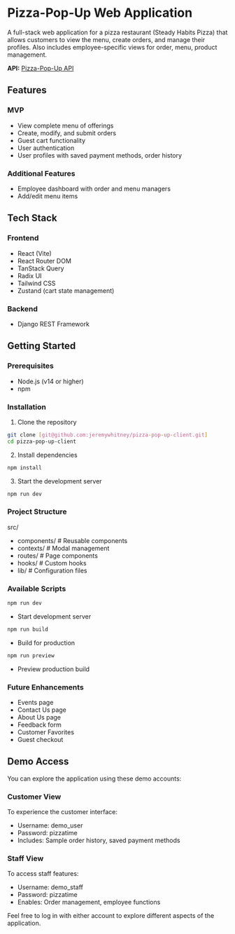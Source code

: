 # Pizza-Pop-Up Web Application

A full-stack web application for a pizza restaurant (Steady Habits Pizza) that allows customers to view the menu, create orders, and manage their profiles. Also includes employee-specific views for order, menu, product management.

**API:** [Pizza-Pop-Up API](https://github.com/jeremywhitney/pizza-pop-up-api)

## Features

### MVP
- View complete menu of offerings
- Create, modify, and submit orders
- Guest cart functionality
- User authentication
- User profiles with saved payment methods, order history

### Additional Features
- Employee dashboard with order and menu managers
- Add/edit menu items

## Tech Stack

### Frontend
- React (Vite)
- React Router DOM
- TanStack Query
- Radix UI
- Tailwind CSS
- Zustand (cart state management)

### Backend
- Django REST Framework

## Getting Started

### Prerequisites
- Node.js (v14 or higher)
- npm

### Installation
1. Clone the repository
```bash
git clone [git@github.com:jeremywhitney/pizza-pop-up-client.git]
cd pizza-pop-up-client
```
2. Install dependencies
```bash
npm install
```
3. Start the development server
```bash
npm run dev
```

### Project Structure
src/
- components/      # Reusable components
- contexts/        # Modal management
- routes/          # Page components
- hooks/           # Custom hooks
- lib/             # Configuration files

### Available Scripts
```bash
npm run dev
``` 
- Start development server
```bash
npm run build
``` 
- Build for production
```bash
npm run preview
``` 
- Preview production build

### Future Enhancements
- Events page
- Contact Us page
- About Us page
- Feedback form
- Customer Favorites
- Guest checkout

## Demo Access
You can explore the application using these demo accounts:

### Customer View
To experience the customer interface:
- Username: demo_user  
- Password: pizzatime
- Includes: Sample order history, saved payment methods

### Staff View
To access staff features:
- Username: demo_staff
- Password: pizzatime
- Enables: Order management, employee functions

Feel free to log in with either account to explore different aspects of the application.